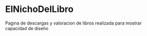 # ElNichoDelLibro
Pagina de descargas y valoracion de libros realizada para mostrar capacidad de diseño
